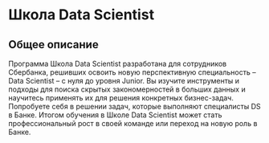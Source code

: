# Школа Data Scientist
## Общее описание
Программа Школа Data Scientist разработана для сотрудников Сбербанка, решивших освоить новую перспективную специальность – Data Scientist – с нуля до уровня Junior. Вы изучите инструменты и подходы для поиска скрытых закономерностей в больших данных и научитесь применять их для решения конкретных бизнес-задач. Попробуете себя в решении задач, которые выполняют специалисты DS в Банке. Итогом обучения в Школе Data Scientist может стать профессиональный рост в своей команде или переход на новую роль в Банке.